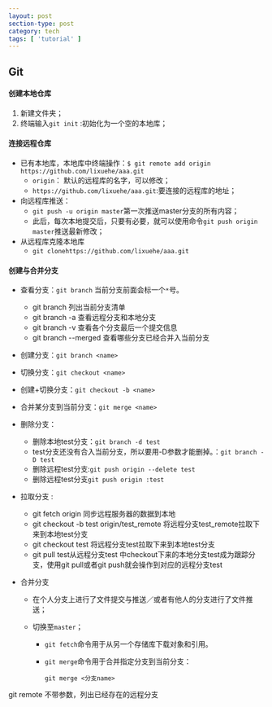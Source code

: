 ```yaml
---
layout: post
section-type: post
category: tech
tags: [ 'tutorial' ]
---
```


## Git

#### 创建本地仓库

1. 新建文件夹；
2. 终端输入`git init`   :初始化为一个空的本地库；

#### 连接远程仓库

* 已有本地库，本地库中终端操作：`$ git remote add origin https://github.com/lixuehe/aaa.git`
  * `origin`： 默认的远程库的名字，可以修改；
  * `https://github.com/lixuehe/aaa.git`:要连接的远程库的地址；
* 向远程库推送：
  * `git push -u origin master`第一次推送master分支的所有内容；
  * 此后，每次本地提交后，只要有必要，就可以使用命令`git push origin master`推送最新修改；
* 从远程库克隆本地库
  * `git clonehttps://github.com/lixuehe/aaa.git`

#### 创建与合并分支

* 查看分支：`git branch`      当前分支前面会标一个`*`号。
  * git branch 列出当前分支清单
  * git branch -a 查看远程分支和本地分支
  * git branch -v 查看各个分支最后一个提交信息
  * git branch --merged 查看哪些分支已经合并入当前分支

* 创建分支：`git branch <name>`

* 切换分支：`git checkout <name>`

* 创建+切换分支：`git checkout -b <name>`

* 合并某分支到当前分支：`git merge <name>`

* 删除分支：
  * 删除本地test分支：`git branch -d test`
  * test分支还没有合入当前分支，所以要用-D参数才能删掉。：`git branch -D test `
  * 删除远程test分支:`git push origin --delete test`
  * 删除远程test分支`git push origin :test`
* 拉取分支 :
  * git fetch origin 同步远程服务器的数据到本地
  * git checkout -b test origin/test_remote 将远程分支test_remote拉取下来到本地test分支
  * git checkout test 将远程分支test拉取下来到本地test分支
  * git pull test从远程分支test 中checkout下来的本地分支test成为跟踪分支，使用git pull或者git push就会操作到对应的远程分支test

* 合并分支
  
  * 在个人分支上进行了文件提交与推送／或者有他人的分支进行了文件推送；
  
  * 切换至`master`；
  
    * `git fetch`命令用于从另一个存储库下载对象和引用。
  
    * `git merge`命令用于合并指定分支到当前分支：
  
      ```
      git merge <分支name>
      ```
  
      



git remote 不带参数，列出已经存在的远程分支

